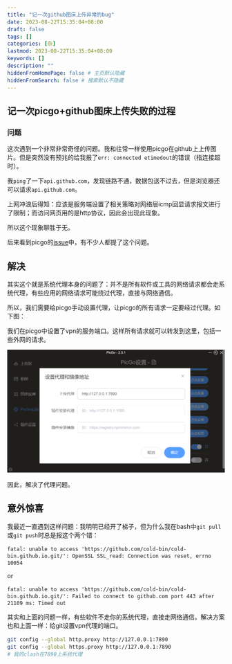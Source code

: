 ```yaml
---
title: "记一次github图床上传异常的bug"
date: 2023-08-22T15:35:04+08:00
draft: false
tags: []
categories: [杂]
lastmod: 2023-08-22T15:35:04+08:00
keywords: []
description: ""
hiddenFromHomePage: false # 主页默认隐藏
hiddenFromSearch: false # 搜索默认不隐藏
---
```




## 记一次picgo+github图床上传失败的过程

### 问题

这次遇到一个非常非常奇怪的问题。我和往常一样使用picgo在github上上传图片。但是突然没有预兆的给我报了`err: connected etimedout`的错误（指连接超时）。

我`ping`了一下`api.github.com`，发现链路不通，数据包送不过去，但是浏览器还可以请求`api.github.com`。

上网冲浪后得知：应该是服务端设置了相关策略对网络层icmp回显请求报文进行了限制；而访问网页用的是http协议，因此会出现此现象。

所以这个现象聊胜于无。

后来看到picgo的[issue](https://github.com/Molunerfinn/PicGo/issues/1167)中，有不少人都提了这个问题。

## 解决

其实这个就是系统代理本身的问题了：并不是所有软件或工具的网络请求都会走系统代理，有些应用的网络请求可能绕过代理，直接与网络通信。

所以，我们需要给picgo手动设置代理，让picgo的所有请求一定要经过代理。如下图：

我们在picgo中设置了vpn的服务端口。这样所有请求就可以转发到这里，包括一些外网的请求。

![image-20230822163253429](https://raw.githubusercontent.com/cold-bin/img-for-cold-bin-blog/master/img2/202308221632138.png "picgo代理")

因此，解决了代理问题。

## 意外惊喜

我最近一直遇到这样问题：我明明已经开了梯子，但为什么我在bash中`git pull`或`git push`时总是报这个两个错：

```
fatal: unable to access 'https://github.com/cold-bin/cold-bin.github.io.git/': OpenSSL SSL_read: Connection was reset, errno 10054
```

or

```
fatal: unable to access 'https://github.com/cold-bin/cold-bin.github.io.git/': Failed to connect to github.com port 443 after 21109 ms: Timed out
```

其实和上面的问题一样，有些软件不走你的系统代理，直接走网络通信。解决方案也和上面一样：给git设置vpn代理的端口。

```bash
git config --global http.proxy http://127.0.0.1:7890 
git config --global https.proxy http://127.0.0.1:7890
# 我的clash在7890上系统代理
```

